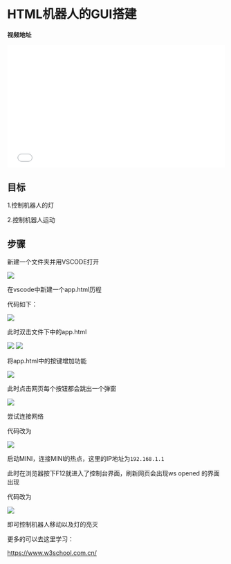 # HTML机器人的GUI搭建

**视频地址**

<div style="position: relative; padding-bottom: 56.25%; height: 0;">
  <iframe src="//player.bilibili.com/player.html?aid=719694190&bvid=BV1zQ4y1e73o&cid=455534660&p=1&autoplay=0" frameborder="no" scrolling="no" 
    style="position: absolute; top: 0; left: 0; width: 100%; height: 100%;"></iframe>
</div>

## 目标
1.控制机器人的灯

2.控制机器人运动

## 步骤
新建一个文件夹并用VSCODE打开

![](https://img.kancloud.cn/bd/d8/bdd89e31c5c3678273024eb1c5595d39_964x815.png)

在vscode中新建一个app.html历程

代码如下：

![](https://img.kancloud.cn/60/c7/60c7fe1878d52b04daa9a4a47432d179_1346x353.png)

此时双击文件下中的app.html

![](https://img.kancloud.cn/8c/9e/8c9e25b25565b19d136bb1f03ba37be7_955x324.png)
![](https://img.kancloud.cn/5b/65/5b65e430070d8d7bec0c094f3c5d0d7d_1920x833.png)

将app.html中的按键增加功能

![](https://img.kancloud.cn/42/f5/42f5530a393aa603300681af014e7567_1118x574.png)

此时点击网页每个按钮都会跳出一个弹窗

![](https://img.kancloud.cn/6c/e7/6ce7559c716a6eb330da3e75eebaf395_772x649.png)

尝试连接网络

代码改为

![](https://img.kancloud.cn/84/e9/84e9d9fa100a23642fab2b5b755307e0_1920x1080.png)

启动MINI，连接MINI的热点，这里的IP地址为`192.168.1.1`

此时在浏览器按下F12就进入了控制台界面，刷新网页会出现ws opened 的界面出现

代码改为

![](https://img.kancloud.cn/b3/e4/b3e40877ff4d5a0333271bd0656e9c8a_1127x764.png)

即可控制机器人移动以及灯的亮灭

更多的可以去这里学习：

https://www.w3school.com.cn/